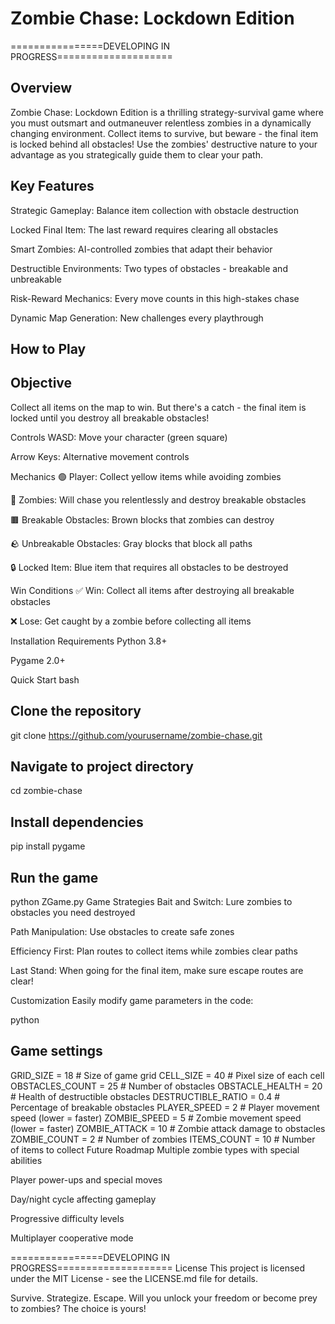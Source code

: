 # Zombie Chase: Lockdown Edition
================DEVELOPING IN PROGRESS====================
## Overview

Zombie Chase: Lockdown Edition is a thrilling strategy-survival game where you must outsmart and outmaneuver relentless zombies in a dynamically changing environment. Collect items to survive, but beware - the final item is locked behind all obstacles! Use the zombies' destructive nature to your advantage as you strategically guide them to clear your path.

## Key Features

Strategic Gameplay: Balance item collection with obstacle destruction

Locked Final Item: The last reward requires clearing all obstacles

Smart Zombies: AI-controlled zombies that adapt their behavior

Destructible Environments: Two types of obstacles - breakable and unbreakable

Risk-Reward Mechanics: Every move counts in this high-stakes chase

Dynamic Map Generation: New challenges every playthrough

## How to Play
## Objective
Collect all items on the map to win. But there's a catch - the final item is locked until you destroy all breakable obstacles!

Controls
WASD: Move your character (green square)

Arrow Keys: Alternative movement controls

Mechanics
🟢 Player: Collect yellow items while avoiding zombies

🧟 Zombies: Will chase you relentlessly and destroy breakable obstacles

🟫 Breakable Obstacles: Brown blocks that zombies can destroy

🪨 Unbreakable Obstacles: Gray blocks that block all paths

🔒 Locked Item: Blue item that requires all obstacles to be destroyed

Win Conditions
✅ Win: Collect all items after destroying all breakable obstacles

❌ Lose: Get caught by a zombie before collecting all items

Installation
Requirements
Python 3.8+

Pygame 2.0+

Quick Start
bash
## Clone the repository
git clone https://github.com/yourusername/zombie-chase.git

## Navigate to project directory
cd zombie-chase

## Install dependencies
pip install pygame

## Run the game
python ZGame.py
Game Strategies
Bait and Switch: Lure zombies to obstacles you need destroyed

Path Manipulation: Use obstacles to create safe zones

Efficiency First: Plan routes to collect items while zombies clear paths

Last Stand: When going for the final item, make sure escape routes are clear!

Customization
Easily modify game parameters in the code:

python
## Game settings
GRID_SIZE = 18               # Size of game grid
CELL_SIZE = 40               # Pixel size of each cell
OBSTACLES_COUNT = 25         # Number of obstacles
OBSTACLE_HEALTH = 20         # Health of destructible obstacles
DESTRUCTIBLE_RATIO = 0.4     # Percentage of breakable obstacles
PLAYER_SPEED = 2             # Player movement speed (lower = faster)
ZOMBIE_SPEED = 5             # Zombie movement speed (lower = faster)
ZOMBIE_ATTACK = 10           # Zombie attack damage to obstacles
ZOMBIE_COUNT = 2             # Number of zombies
ITEMS_COUNT = 10             # Number of items to collect
Future Roadmap
Multiple zombie types with special abilities

Player power-ups and special moves

Day/night cycle affecting gameplay

Progressive difficulty levels

Multiplayer cooperative mode

================DEVELOPING IN PROGRESS====================
License
This project is licensed under the MIT License - see the LICENSE.md file for details.

Survive. Strategize. Escape. Will you unlock your freedom or become prey to zombies? The choice is yours!
